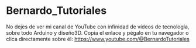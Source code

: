 # Bernardo_Tutoriales
No dejes de ver mi canal de YouTube con infinidad de vídeos de tecnología, sobre todo Arduino y diseño3D.
Copia el enlace y pégalo en tu navegador o clica directamente sobre él:
https://www.youtube.com/@BernardoTutoriales
